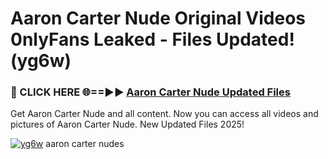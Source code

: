 # Aaron Carter Nude Original Videos 0nlyFans Leaked - Files Updated! (yg6w)

<h3>🔴 CLICK HERE 🌐==►► <a href="https://tinyurl.com/5h6xmrr3" rel="nofollow">Aaron Carter Nude Updated Files</a></h3>

Get Aaron Carter Nude and all content. Now you can access all videos and pictures of Aaron Carter Nude. New Updated Files 2025!

[![yg6w](https://i.imgur.com/KVD873Z.gif)](https://tinyurl.com/5h6xmrr3)
aaron carter nudes